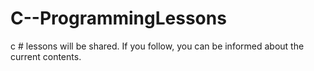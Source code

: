 # C--ProgrammingLessons
c # lessons will be shared. If you follow, you can be informed about the current contents.
